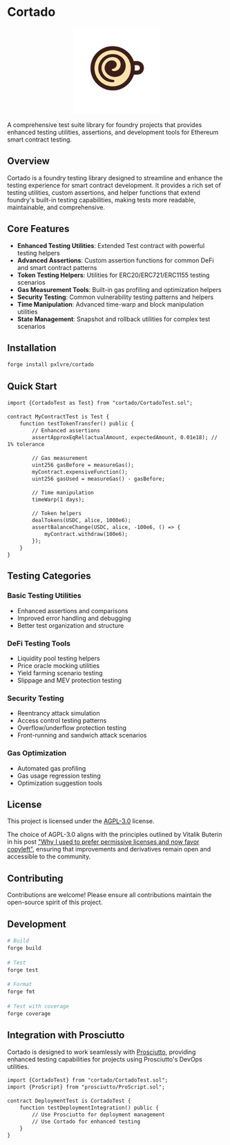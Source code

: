 # Cortado

<div align="center">
  <img src="public/cortado.png" alt="Cortado Logo" width="200"/>
</div>

A comprehensive test suite library for foundry projects that provides enhanced testing utilities, assertions, and development tools for Ethereum smart contract testing.

## Overview

Cortado is a foundry testing library designed to streamline and enhance the testing experience for smart contract development. It provides a rich set of testing utilities, custom assertions, and helper functions that extend foundry's built-in testing capabilities, making tests more readable, maintainable, and comprehensive.

## Core Features

- **Enhanced Testing Utilities**: Extended Test contract with powerful testing helpers
- **Advanced Assertions**: Custom assertion functions for common DeFi and smart contract patterns
- **Token Testing Helpers**: Utilities for ERC20/ERC721/ERC1155 testing scenarios
- **Gas Measurement Tools**: Built-in gas profiling and optimization helpers
- **Security Testing**: Common vulnerability testing patterns and helpers
- **Time Manipulation**: Advanced time-warp and block manipulation utilities
- **State Management**: Snapshot and rollback utilities for complex test scenarios

## Installation

```bash
forge install pxlvre/cortado
```

## Quick Start

```solidity
import {CortadoTest as Test} from "cortado/CortadoTest.sol";

contract MyContractTest is Test {
    function testTokenTransfer() public {
        // Enhanced assertions
        assertApproxEqRel(actualAmount, expectedAmount, 0.01e18); // 1% tolerance
        
        // Gas measurement
        uint256 gasBefore = measureGas();
        myContract.expensiveFunction();
        uint256 gasUsed = measureGas() - gasBefore;
        
        // Time manipulation
        timeWarp(1 days);
        
        // Token helpers
        dealTokens(USDC, alice, 1000e6);
        assertBalanceChange(USDC, alice, -100e6, () => {
            myContract.withdraw(100e6);
        });
    }
}
```

## Testing Categories

### Basic Testing Utilities
- Enhanced assertions and comparisons
- Improved error handling and debugging
- Better test organization and structure

### DeFi Testing Tools
- Liquidity pool testing helpers
- Price oracle mocking utilities
- Yield farming scenario testing
- Slippage and MEV protection testing

### Security Testing
- Reentrancy attack simulation
- Access control testing patterns
- Overflow/underflow protection testing
- Front-running and sandwich attack scenarios

### Gas Optimization
- Automated gas profiling
- Gas usage regression testing
- Optimization suggestion tools

## License

This project is licensed under the [AGPL-3.0](LICENSE) license.

The choice of AGPL-3.0 aligns with the principles outlined by Vitalik Buterin in his post ["Why I used to prefer permissive licenses and now favor copyleft"](https://vitalik.eth.limo/general/2025/07/07/copyleft.html), ensuring that improvements and derivatives remain open and accessible to the community.

## Contributing

Contributions are welcome! Please ensure all contributions maintain the open-source spirit of this project.

## Development

```bash
# Build
forge build

# Test
forge test

# Format
forge fmt

# Test with coverage
forge coverage
```

## Integration with Prosciutto

Cortado is designed to work seamlessly with [Prosciutto](https://github.com/pxlvre/prosciutto), providing enhanced testing capabilities for projects using Prosciutto's DevOps utilities.

```solidity
import {CortadoTest} from "cortado/CortadoTest.sol";
import {ProScript} from "prosciutto/ProScript.sol";

contract DeploymentTest is CortadoTest {
    function testDeploymentIntegration() public {
        // Use Prosciutto for deployment management
        // Use Cortado for enhanced testing
    }
}
```